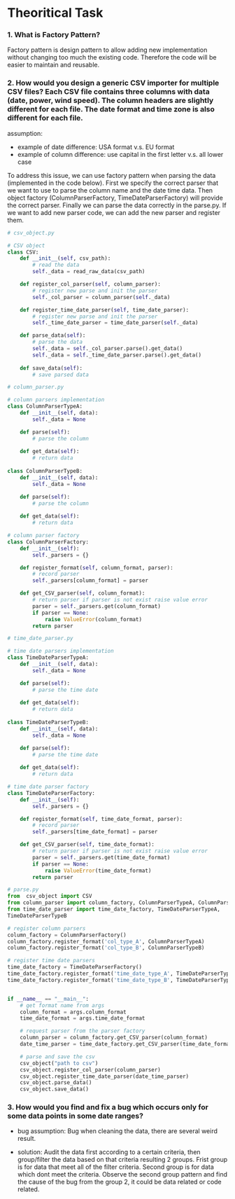 # Theoritical Task

### 1. What is Factory Pattern?

Factory pattern is design pattern to allow adding new implementation without changing too much the existing code. Therefore the code will be easier to maintain and reusable.

### 2. How would you design a generic CSV importer for multiple CSV files? Each CSV file contains three columns with data (date, power, wind speed). The column headers are slightly different for each file. The date format and time zone is also different for each file.

assumption: 
 - example of date difference: USA format v.s. EU format
 - example of column difference: use capital in the first letter v.s. all lower case

To address this issue, we can use factory pattern when parsing the data (implemented in the code below). First we specify the correct parser that we want to use to parse the column name and the date time data. Then object factory (ColumnParserFactory, TimeDateParserFactory) will provide the correct parser. Finally we can parse the data correctly in the parse.py. If we want to add new parser code, we can add the new parser and register them.  

```python
# csv_object.py

# CSV object 
class CSV:
    def __init__(self, csv_path):
        # read the data
        self._data = read_raw_data(csv_path)

    def register_col_parser(self, column_parser):
        # register new parse and init the parser
        self._col_parser = column_parser(self._data)

    def register_time_date_parser(self, time_date_parser):
        # register new parse and init the parser
        self._time_date_parser = time_date_parser(self._data)

    def parse_data(self):
        # parse the data
        self._data = self._col_parser.parse().get_data()
        self._data = self._time_date_parser.parse().get_data()
    
    def save_data(self):
        # save parsed data
```

```python
# column_parser.py

# column parsers implementation
class ColumnParserTypeA:
    def __init__(self, data):
        self._data = None

    def parse(self):
        # parse the column
    
    def get_data(self):
        # return data 
        
class ColumnParserTypeB:
    def __init__(self, data):
        self._data = None

    def parse(self):
        # parse the column
    
    def get_data(self):
        # return data 

# column parser factory
class ColumnParserFactory:
    def __init__(self):
        self._parsers = {}

    def register_format(self, column_format, parser):
        # record parser
        self._parsers[column_format] = parser

    def get_CSV_parser(self, column_format):
        # return parser if parser is not exist raise value error
        parser = self._parsers.get(column_format)
        if parser == None:
            raise ValueError(column_format)
        return parser
```

```python
# time_date_parser.py

# time date parsers implementation
class TimeDateParserTypeA:
    def __init__(self, data):
        self._data = None

    def parse(self):
        # parse the time date
    
    def get_data(self):
        # return data 
        
class TimeDateParserTypeB:
    def __init__(self, data):
        self._data = None

    def parse(self):
        # parse the time date
    
    def get_data(self):
        # return data 

# time date parser factory
class TimeDateParserFactory:
    def __init__(self):
        self._parsers = {}

    def register_format(self, time_date_format, parser):
        # record parser
        self._parsers[time_date_format] = parser

    def get_CSV_parser(self, time_date_format):
        # return parser if parser is not exist raise value error
        parser = self._parsers.get(time_date_format)
        if parser == None:
            raise ValueError(time_date_format)
        return parser
```

```python
# parse.py
from  csv_object import CSV
from column_parser import column_factory, ColumnParserTypeA, ColumnParserTypeB
from time_date_parser import time_date_factory, TimeDateParserTypeA,
TimeDateParserTypeB

# register column parsers
column_factory = ColumnParserFactory()
column_factory.register_format('col_type_A', ColumnParserTypeA)
column_factory.register_format('col_type_B', ColumnParserTypeB)

# register time date parsers
time_date_factory = TimeDateParserFactory()
time_date_factory.register_format('time_date_type_A', TimeDateParserTypeA)
time_date_factory.register_format('time_date_type_B', TimeDateParserTypeB)


if __name__ == "__main__":
    # get format name from args
    column_format = args.column_format
    time_date_format = args.time_date_format

    # request parser from the parser factory
    column_parser = column_factory.get_CSV_parser(column_format)
    date_time_parser = time_date_factory.get_CSV_parser(time_date_format)

    # parse and save the csv
    csv_object("path to csv")
    csv_object.register_col_parser(column_parser)
    csv_object.register_time_date_parser(date_time_parser)
    csv_object.parse_data()
    csv_object.save_data()
```


### 3. How would you find and fix a bug which occurs only for some data points in some date ranges?
- bug assumption: Bug when cleaning the data, there are several weird result.

- solution: Audit the data first according to a certain criteria, then group/filter the data based on that criteria resulting 2 groups. Frist group is for data that meet all of the filter criteria. Second group is for data which dont meet the criteria. Observe the second group pattern and find the cause of the bug from the group 2, it could be data related or code related.
